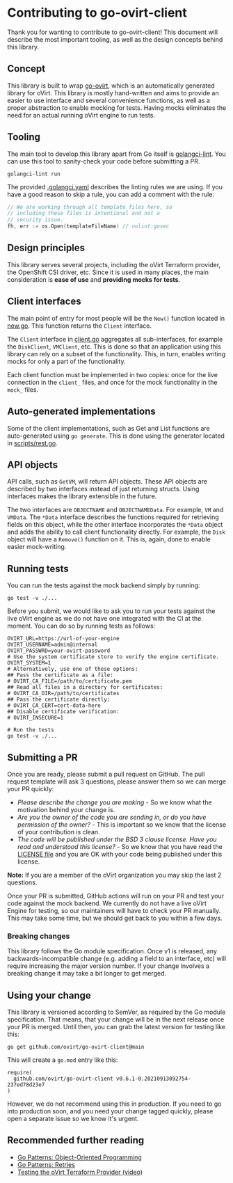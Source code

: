 # Contributing to go-ovirt-client

Thank you for wanting to contribute to go-ovirt-client! This document will describe the most important tooling, as well as the design concepts behind this library.

## Concept

This library is built to wrap [go-ovirt](https://github.com/ovirt/go-ovirt), which is an automatically generated library for oVirt. This library is mostly hand-written and aims to provide an easier to use interface and several convenience functions, as well as a proper abstraction to enable mocking for tests. Having mocks eliminates the need for an actual running oVirt engine to run tests.

## Tooling

The main tool to develop this library apart from Go itself is [golangci-lint](https://golangci-lint.run). You can use this tool to sanity-check your code before submitting a PR.

```
golangci-lint run
```

The provided [.golangci.yaml](.golangci.yml) describes the linting rules we are using. If you have a good reason to skip a rule, you can add a comment with the rule:

```go
// We are working through all template files here, so
// including these files is intentional and not a
// security issue.
fh, err := os.Open(templateFileName) // nolint:gosec
```

## Design principles

This library serves several projects, including the oVirt Terraform provider, the OpenShift CSI driver, etc. Since it is used in many places, the main consideration is **ease of use** and **providing mocks for tests**.

## Client interfaces

The main point of entry for most people will be the `New()` function located in [new.go](new.go). This function returns the `Client` interface. 

The `Client` interface in [client.go](client.go) aggregates all sub-interfaces, for example the `DiskClient`, `VMClient`, etc. This is done so that an application using this library can rely on a subset of the functionality. This, in turn, enables writing mocks for only a part of the functionality.

Each client function must be implemented in two copies: once for the live connection in the `client_` files, and once for the mock functionality in the `mock_` files.

## Auto-generated implementations

Some of the client implementations, such as Get and List functions are auto-generated using `go generate`. This is done using the generator located in [scripts/rest.go](scripts/rest.go).

## API objects

API calls, such as `GetVM`, will return API objects. These API objects are described by two interfaces instead of just returning structs. Using interfaces makes the library extensible in the future.

The two interfaces are `OBJECTNAME` and `OBJECTNAMEData`. For example, `VM` and `VMData`. The `*Data` interface describes the functions required for retrieving fields on this object, while the other interface incorporates the `*Data` object and adds the ability to call client functionality directly. For example, the `Disk` object will have a `Remove()` function on it. This is, again, done to enable easier mock-writing.

## Running tests

You can run the tests against the mock backend simply by running:

```
go test -v ./...
```

Before you submit, we would like to ask you to run your tests against the live oVirt engine as we do not have one integrated with the CI at the moment. You can do so by running tests as follows:

```
OVIRT_URL=https://url-of-your-engine
OVIRT_USERNAME=admin@internal
OVIRT_PASSWRD=your-ovirt-password
# Use the system certificate store to verify the engine certificate.
OVIRT_SYSTEM=1
# Alternatively, use one of these options:
## Pass the certificate as a file:
# OVIRT_CA_FILE=/path/to/certificate.pem
## Read all files in a directory for certificates:
# OVIRT_CA_DIR=/path/to/certificates
## Pass the certificate directly:
# OVIRT_CA_CERT=cert-data-here
## Disable certificate verification:
# OVIRT_INSECURE=1

# Run the tests
go test -v ./...
```

## Submitting a PR

Once you are ready, please submit a pull request on GitHub. The pull request template will ask 3 questions, please answer them so we can merge your PR quickly:

- *Please describe the change you are making* - So we know what the motivation behind your change is.
- *Are you the owner of the code you are sending in, or do you have permission of the owner?* - This is important so we know that the license of your contribution is clean.
- *The code will be published under the BSD 3 clause license. Have you read and understood this license?* - So we know that you have read the [LICENSE file](LICENSE) and you are OK with your code being published under this license.

**Note:** If you are a member of the oVirt organization you may skip the last 2 questions.

Once your PR is submitted, GitHub actions will run on your PR and test your code against the mock backend. We currently do not have a live oVirt Engine for testing, so our maintainers will have to check your PR manually. This may take some time, but we should get back to you within a few days.

### Breaking changes

This library follows the Go module specification. Once v1 is released, any backwards-incompatible change (e.g. adding a field to an interface, etc) will require increasing the major version number. If your change involves a breaking change it may take a bit longer to get merged.

## Using your change

This library is versioned according to SemVer, as required by the Go module specification. That means, that your change will be in the next release once your PR is merged. Until then, you can grab the latest version for testing like this:

```
go get github.com/ovirt/go-ovirt-client@main
```

This will create a `go.mod` entry like this:

```
require(
  github.com/ovirt/go-ovirt-client v0.6.1-0.20210913092754-237ed78d23e7
)
```

However, we do not recommend using this in production. If you need to go into production soon, and you need your change tagged quickly, please open a separate issue so we know it's urgent.

## Recommended further reading

- [Go Patterns: Object-Oriented Programming](https://debugged.it/blog/go-patterns-oop/)
- [Go Patterns: Retries](https://debugged.it/blog/go-patterns-retries/)
- [Testing the oVirt Terraform Provider (video)](https://www.youtube.com/watch?v=1eciby2NiSM)
